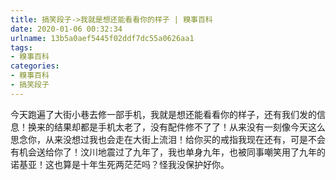 ```yaml
---
title: 搞笑段子->我就是想还能看看你的样子 | 糗事百科
date: 2020-01-06 00:32:34
urlname: 13b5a0aef5445f02ddf7dc55a0626aa1
tags: 
- 糗事百科
categories:
- 糗事百科
- 搞笑段子
---
```

今天跑遍了大街小巷去修一部手机，我就是想还能看看你的样子，还有我们发的信息！换来的结果却都是手机太老了，没有配件修不了了！从来没有一刻像今天这么思念你，从来没想过我也会走在大街上流泪！给你买的戒指我现在还有，可是不会有机会送给你了！汶川地震过了九年了，我也单身九年，也被同事嘲笑用了九年的诺基亚！这也算是十年生死两茫茫吗？怪我没保护好你。


